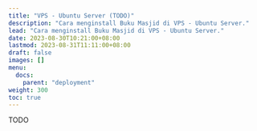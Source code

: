 ```yaml
---
title: "VPS - Ubuntu Server (TODO)"
description: "Cara menginstall Buku Masjid di VPS - Ubuntu Server."
lead: "Cara menginstall Buku Masjid di VPS - Ubuntu Server."
date: 2023-08-30T10:21:00+08:00
lastmod: 2023-08-31T11:11:00+08:00
draft: false
images: []
menu:
  docs:
    parent: "deployment"
weight: 300
toc: true
---
```


TODO
